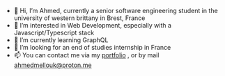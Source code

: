 - 👋 Hi, I’m Ahmed, currently a senior software engineering student in the university of western brittany in Brest, France
- 👀 I’m interested in Web Development, especially with a Javascript/Typescript stack
- 🌱 I’m currently learning GraphQL
- 💞️ I’m looking for an end of studies internship in France
- 📫 You can contact me via my <a href="https://www.amedd.me/" target="_blank">portfolio</a> , or by mail ahmedmellouk@proton.me

<!---
amedmell/amedmell is a ✨ special ✨ repository because its `README.md` (this file) appears on your GitHub profile.
You can click the Preview link to take a look at your changes.
--->
